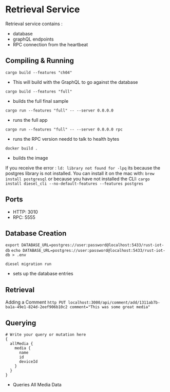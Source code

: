 
# Retrieval Service

Retrieval service contains :
- database 
- graphQL endpoints 
- RPC connection from the heartbeat

## Compiling & Running
`cargo build --features "ch04"`
- This will build with the GraphQL to go against the database

`cargo build --features "full"`
- builds the full final sample

`cargo run --features "full" -- --server 0.0.0.0`
- runs the full app

`cargo run --features "full" -- --server 0.0.0.0 rpc`
- runs the RPC version needd to talk to health bytes

`docker build .`
- builds the image

If you receive the error : `ld: library not found for -lpq` its because the postgres library is not installed. You can install it on the mac with:
`brew install postgresql`
or because you have not installed the CLI:
`cargo install diesel_cli --no-default-features --features postgres`

## Ports
- HTTP: 3010
- RPC: 5555

## Database Creation
`export DATABASE_URL=postgres://user:password@localhost:5433/rust-iot-db`
`echo DATABASE_URL=postgres://user:password@localhost:5433/rust-iot-db > .env`

`diesel migration run`
- sets up the database entries

## Retrieval

Adding a Comment
`http PUT localhost:3000/api/comment/add/1311ab7b-ba1a-49e1-824d-2eef906b10c2 comment="This was some great media"`

## Querying

```
# Write your query or mutation here
{
  allMedia {
    media {
      name
      id
      deviceId
    }
  }
}
```
- Queries All Media Data